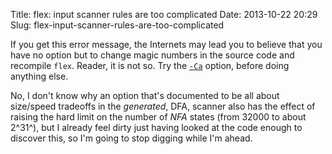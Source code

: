 Title: flex: input scanner rules are too complicated
Date: 2013-10-22 20:29
Slug: flex-input-scanner-rules-are-too-complicated

If you get this error message, the Internets may lead you to believe
that you have no option but to change magic numbers in the source code
and recompile `flex`. Reader, it is not so. Try the
[`-Ca`](http://flex.sourceforge.net/manual/Options-for-Scanner-Speed-and-Size.html)
option, before doing anything else.

No, I don't know why an option that's documented to be all about
size/speed tradeoffs in the *generated*, DFA, scanner also has the
effect of raising the hard limit on the number of *NFA* states (from
32000 to about 2^31^), but I already feel dirty just having looked at
the code enough to discover this, so I'm going to stop digging while
I'm ahead.
